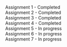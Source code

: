 Assignment 1 - Completed
<br>
Assignment 2 - Completed
<br>
Assignment 3 - Completed
<br>
Assignment 4 - Completed
<br>
Assignment 5 - In progress
<br>
Assignment 6 - In progress
<br>
Assignment 7 - In progress
